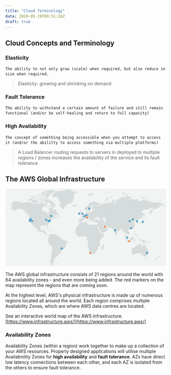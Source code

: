 ```yaml
---
title: "Cloud Terminology"
date: 2020-05-19T09:51:26Z
draft: true
---
```


## Cloud Concepts and Terminology

### Elasticity

```plaintext
The ability to not only grow (scale) when required, but also reduce in size when required.
```

> Elasticity: growing and shrinking on demand

### Fault Tolerance

```plaintext
The ability to withstand a certain amount of failure and still remain functional (and/or be self-healing and return to full capacity)
```

### High Availability

```plaintext
The concept of something being accessible when you attempt to access it (and/or the abililty to access something via multiple platforms)
```

> A Load Balancer routing requests to servers in deployed to multiple regions / zones increases the availability of the service and its fault tolerance

## The AWS Global Infrastructure

![The AWS Global Infrastructure](2020-05-19-19-59-16.png)

The AWS global infrastructure consists of 21 regions around the world with 64 availability zones - and even more being added. The red markers on the map represent the regions that are coming soon.

At the highest level, AWS's physical infrastructure is made up of numerous regions located all around the world. Each region comprises multiple Availability Zones, which are where AWS data centres are located.

See an interactive world map of the AWS infrastructure.
[https://www.infrastructure.aws/](https://www.infrastructure.aws/)


### Availability Zones

Availability Zones (within a region) work together to make up a collection of your AWS resources. Properly designed applications will utilise multiple Availabnility Zones for **high availability** and **fault tolerance**. AZs have direct low latency connections between each other, and each AZ is isolated from the others to ensure fault tolerance.

